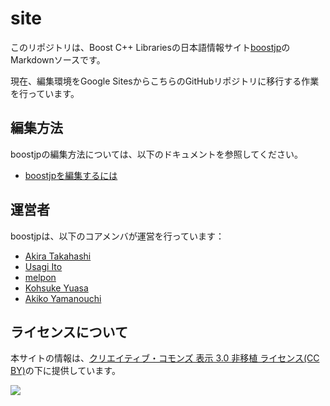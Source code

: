 site
====

このリポジトリは、Boost C++ Librariesの日本語情報サイト[boostjp](https://boostjp.github.io/)のMarkdownソースです。

現在、編集環境をGoogle SitesからこちらのGitHubリポジトリに移行する作業を行っています。


## 編集方法
boostjpの編集方法については、以下のドキュメントを参照してください。

* [boostjpを編集するには](/editors_doc/start_editing.md)


## 運営者
boostjpは、以下のコアメンバが運営を行っています：

* [Akira Takahashi](https://github.com/faithandbrave/)
* [Usagi Ito](https://github.com/usagi)
* [melpon](https://github.com/melpon)
* [Kohsuke Yuasa](https://github.com/hotwatermorning)
* [Akiko Yamanouchi](https://github.com/h-sao)


## ライセンスについて
本サイトの情報は、[クリエイティブ・コモンズ 表示 3.0 非移植 ライセンス(CC BY)](http://creativecommons.org/licenses/by/3.0/)の下に提供しています。

![](http://i.creativecommons.org/l/by/3.0/88x31.png)

